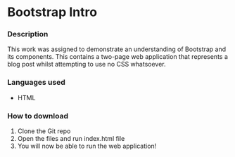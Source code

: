 # Bootstrap Intro

### Description
This work was assigned to demonstrate an understanding of Bootstrap and its components. This contains a two-page web application that represents a blog post whilst attempting to use no CSS whatsoever. 

### Languages used
* HTML

### How to download
1. Clone the Git repo
2. Open the files and run index.html file
3. You will now be able to run the web application!
